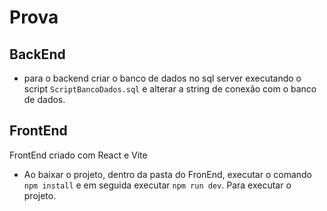 # Prova

## BackEnd
- para o backend criar o banco de dados no sql server executando o script ```ScriptBancoDados.sql``` e alterar a string de conexão com o banco de dados.

## FrontEnd

FrontEnd criado com React e Vite

- Ao baixar o projeto, dentro da pasta do FronEnd, executar o comando ```npm install``` e em seguida executar ```npm run dev```. Para executar o projeto. 
